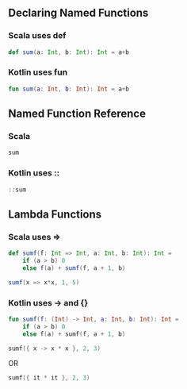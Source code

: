 ## Declaring Named Functions

### Scala uses def

```scala
def sum(a: Int, b: Int): Int = a+b 
```

### Kotlin uses fun

```kotlin
fun sum(a: Int, b: Int): Int = a+b
```

## Named Function Reference

### Scala

```scala
sum
```

### Kotlin uses ::
```kotlin
::sum
```

## Lambda Functions
### Scala uses =>
```scala
def sumf(f: Int => Int, a: Int, b: Int): Int =
    if (a > b) 0
    else f(a) + sumf(f, a + 1, b)
```
```scala
sumf(x => x*x, 1, 5)
```
### Kotlin uses -> and {} 
```kotlin
fun sumf(f: (Int) -> Int, a: Int, b: Int): Int =
    if (a > b) 0
    else f(a) + sumf(f, a + 1, b)
```
```kotlin
sumf({ x -> x * x }, 2, 3)
```
OR
```kotlin
sumf({ it * it }, 2, 3) 
```
